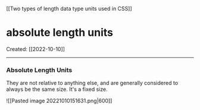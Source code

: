 [[Two types of length data type units used in CSS]]

# absolute length units
Created:  [[2022-10-10]]

---
### Absolute Length Units
They are not relative to anything else, and are generally considered to always be the same size.
It's a fixed size.


![[Pasted image 20221010151631.png|600]]












